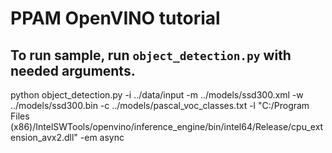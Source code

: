 # PPAM OpenVINO tutorial

## To run sample, run ```object_detection.py``` with needed arguments.


python object_detection.py -i ../data/input -m ../models/ssd300.xml -w ../models/ssd300.bin -c ../models/pascal_voc_classes.txt -l "C:/Program Files (x86)/IntelSWTools/openvino/inference_engine/bin/intel64/Release/cpu_extension_avx2.dll" -em async